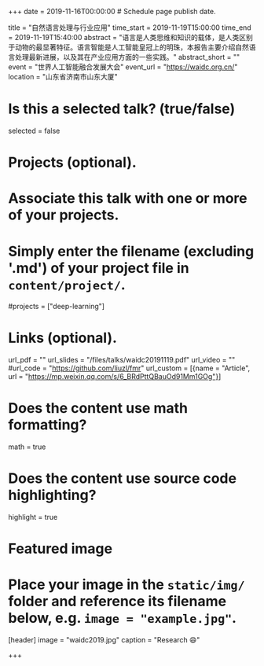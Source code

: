 +++
date = 2019-11-16T00:00:00  # Schedule page publish date.

title = "自然语言处理与行业应用"
time_start = 2019-11-19T15:00:00
time_end = 2019-11-19T15:40:00
abstract = "语言是人类思维和知识的载体，是人类区别于动物的最显著特征。语言智能是人工智能皇冠上的明珠，本报告主要介绍自然语言处理最新进展，以及其在产业应用方面的一些实践。"
abstract_short = ""
event = "世界人工智能融合发展大会"
event_url = "https://waidc.org.cn/"
location = "山东省济南市山东大厦"

# Is this a selected talk? (true/false)
selected = false

# Projects (optional).
#   Associate this talk with one or more of your projects.
#   Simply enter the filename (excluding '.md') of your project file in `content/project/`.
#projects = ["deep-learning"]

# Links (optional).
url_pdf = ""
url_slides = "/files/talks/waidc20191119.pdf"
url_video = ""
#url_code = "https://github.com/liuzl/fmr"
url_custom = [{name = "Article", url = "https://mp.weixin.qq.com/s/6_BRdPttQBauOd91Mm1GOg"}]

# Does the content use math formatting?
math = true

# Does the content use source code highlighting?
highlight = true

# Featured image
# Place your image in the `static/img/` folder and reference its filename below, e.g. `image = "example.jpg"`.
[header]
image = "waidc2019.jpg"
caption = "Research :smile:"

+++

